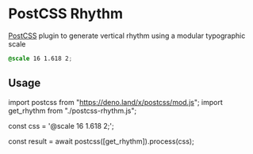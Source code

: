 # PostCSS Rhythm

[PostCSS] plugin to generate vertical rhythm using a modular typographic scale

[PostCSS]: https://github.com/postcss/postcss

```css
@scale 16 1.618 2;
```

## Usage

import postcss from "https://deno.land/x/postcss/mod.js";
import get_rhythm from "./postcss-rhythm.js";

const css = '@scale 16 1.618 2;';

const result = await postcss([get_rhythm]).process(css);
